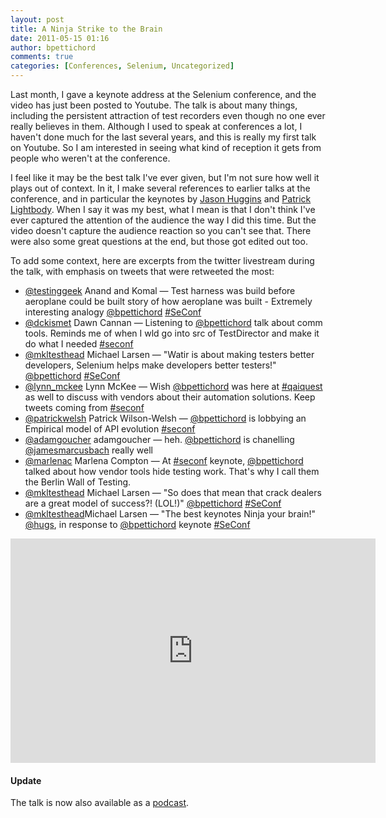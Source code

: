 ```yaml
---
layout: post
title: A Ninja Strike to the Brain
date: 2011-05-15 01:16
author: bpettichord
comments: true
categories: [Conferences, Selenium, Uncategorized]
---
```

Last month, I gave a keynote address at the Selenium conference, and the video has just been posted to Youtube. The talk is about many things, including the persistent attraction of test recorders even though no one ever really believes in them. Although I used to speak at conferences a lot, I haven't done much for the last several years, and this is really my first talk on Youtube. So I am interested in seeing what kind of reception it gets from people who weren't at the conference.
<!--more-->

I feel like it may be the best talk I've ever given, but I'm not sure how well it plays out of context. In it, I make several references to earlier talks at the conference, and in particular the keynotes by <a href="http://youtu.be/opk49J0fQOs" target="_blank">Jason Huggins</a> and <a href="http://youtu.be/yb0m2xxWEg8" target="_blank">Patrick Lightbody</a>. When I say it was my best, what I mean is that I don't think I've ever captured the attention of the audience the way I did this time. But the video doesn't capture the audience reaction so you can't see that. There were also some great questions at the end, but those got edited out too.

To add some context, here are excerpts from the twitter livestream during the talk, with emphasis on tweets that were retweeted the most:
<ul>
	<li><a title="Anand and Komal" href="http://twitter.com/#%21/testinggeek">@testinggeek</a> Anand and Komal — Test harness was build before aeroplane could be built story of how aeroplane was built - Extremely interesting analogy <a href="http://twitter.com/bpettichord" rel="nofollow">@bpettichord</a> <a title="#SeConf" href="http://twitter.com/#%21/search?q=%23SeConf" rel="nofollow">#SeConf</a></li>
	<li><a title="Dawn Cannan" href="http://twitter.com/#%21/dckismet">@dckismet</a> Dawn Cannan — Listening to <a href="http://twitter.com/bpettichord" rel="nofollow">@bpettichord</a> talk about comm tools. Reminds me of when I wld go into src of TestDirector and make it do what I needed <a title="#seconf" href="http://twitter.com/#%21/search?q=%23seconf" rel="nofollow">#seconf</a></li>
	<li><a title="Michael Larsen" href="http://twitter.com/#%21/mkltesthead">@mkltesthead</a> Michael Larsen — "Watir is about making testers better developers, Selenium helps make developers better testers!" <a href="http://twitter.com/bpettichord" rel="nofollow">@bpettichord</a> <a title="#SeConf" href="http://twitter.com/#%21/search?q=%23SeConf" rel="nofollow">#SeConf</a></li>
	<li><a title="Lynn McKee" href="http://twitter.com/#%21/lynn_mckee">@lynn_mckee</a> Lynn McKee — Wish <a href="http://twitter.com/bpettichord" rel="nofollow">@bpettichord</a> was here at <a title="#qaiquest" href="http://twitter.com/#%21/search?q=%23qaiquest" rel="nofollow">#qaiquest</a> as well to discuss with vendors about their automation solutions. Keep tweets coming from <a title="#seconf" href="http://twitter.com/#%21/search?q=%23seconf" rel="nofollow">#seconf</a></li>
	<li><a title="Patrick Wilson-Welsh" href="http://twitter.com/#%21/patrickwelsh">@patrickwelsh</a> Patrick Wilson-Welsh — <a href="http://twitter.com/bpettichord" rel="nofollow">@bpettichord</a> is lobbying an Empirical model of API evolution <a title="#seconf" href="http://twitter.com/#%21/search?q=%23seconf" rel="nofollow">#seconf</a></li>
	<li><a title="adamgoucher" href="http://twitter.com/#%21/adamgoucher">@adamgoucher</a> adamgoucher — heh. <a href="http://twitter.com/bpettichord" rel="nofollow">@bpettichord</a> is chanelling <a href="http://twitter.com/jamesmarcusbach" rel="nofollow">@jamesmarcusbach</a> really well</li>
	<li><a title="Marlena Compton" href="http://twitter.com/#%21/marlenac">@marlenac</a> Marlena Compton — At <a title="#seconf" href="http://twitter.com/#%21/search?q=%23seconf" rel="nofollow">#seconf</a> keynote, <a href="http://twitter.com/bpettichord" rel="nofollow">@bpettichord</a> talked about how vendor tools hide testing work. That's why I call them the Berlin Wall of Testing.</li>
	<li><a title="Michael Larsen" href="http://twitter.com/#%21/mkltesthead">@mkltesthead</a> Michael Larsen — "So does that mean that crack dealers are a great model of success?! (LOL!)" <a href="http://twitter.com/bpettichord" rel="nofollow">@bpettichord</a> <a title="#SeConf" href="http://twitter.com/#%21/search?q=%23SeConf" rel="nofollow">#SeConf</a></li>
	<li><a title="Michael Larsen" href="http://twitter.com/#%21/mkltesthead">@mkltesthead</a>Michael Larsen — "The best keynotes Ninja your brain!" <a href="http://twitter.com/hugs" rel="nofollow">@hugs</a>, in response to <a href="http://twitter.com/bpettichord" rel="nofollow">@bpettichord</a> keynote <a title="#SeConf" href="http://twitter.com/#%21/search?q=%23SeConf" rel="nofollow">#SeConf</a></li>
</ul>
<iframe width="584" height="359" src="https://www.youtube.com/embed/s_CUPs6xAWw" frameborder="0" allowfullscreen></iframe>
<h4>Update</h4>
The talk is now also available as a <a href="http://watirpodcast.com/45-bret-pettichords-opening-keynote-at-selenium-conference-2011/" target="_blank">podcast</a>.
